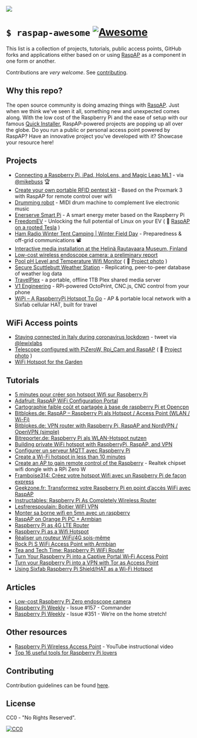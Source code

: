 ![](https://i.imgur.com/UdgDKPi.png)
# `$ raspap-awesome` [![Awesome](https://awesome.re/badge.svg)](https://github.com/thibmaek/awesome-raspberry-pi)

This list is a collection of projects, tutorials, public access points, GitHub forks and applications either based on or using [RaspAP](https://github.com/RaspAP/raspap-webgui) as a component in one form or another. 

Contributions are *very welcome*. See [contributing](#contributing). 

## Why this repo?
The open source community is doing amazing things with [RaspAP](https://github.com/RaspAP/raspap-webgui). Just when we think we've seen it all, something new and unexpected comes along. With the low cost of the Raspberry Pi and the ease of setup with our famous [Quick Installer](https://docs.raspap.com/quick/), RaspAP-powered projects are popping up all over the globe.  Do you run a public or personal access point powered by RaspAP? Have an innovative project you've developed with it? Showcase your resource here!

## Projects
- [Connecting a Raspberry Pi, iPad, HoloLens, and Magic Leap ML1](https://mikebuss.com/2020/01/27/ipad-hololens-rpi-part-1/) - via [@mikebuss](https://twitter.com/michaeltbuss) 🏆
- [Create your own portable RFID pentest kit](https://pfery.com/create-your-own-portable-rfid-pentest-kit/) - Based on the Proxmark 3 with RaspAP for remote control over wifi
- [Drumming robot](https://hackaday.io/project/171607-drumming-robot) - MIDI drum machine to complement live electronic music
- [Enerserve Smart Pi](https://www.enerserve.eu/en/service/smartpi/manual/networkconfiguration.html) - A smart energy meter based on the Raspberry Pi
- [FreedomEV](https://github.com/jnuyens/freedomev/) - Unlocking the full potential of Linux on your EV ( 📸 [RaspAP on a rooted Tesla](https://i.imgur.com/D8XlRkZ.jpg) )
- [Ham Radio Winter Tent Camping | Winter Field Day](https://youtu.be/jCfdIonDL8I?t=534) - Preparedness & off-grid communications 📽
- [Interactive media installation at the Helinä Rautavaara Museum, Finland](https://portfolio.siloen.dk/hh-video-installation)
- [Low-cost wireless endoscope camera: a preliminary report](https://afju.springeropen.com/articles/10.1186/s12301-021-00127-z)
- [Pool pH Level and Temperature Wifi Monitor](https://deanfourie.me/pool-monitor/3/) ( 📸 [Project photo](https://imgur.com/a/eGVyTUf) )
- [Secure Scuttlebutt Weather Station](https://rickcarlino.com/2019/04/06/a-weather-station-with-raspberry-pi-and-secure-scuttlebutt-html.html) - Replicating, peer-to-peer database of weather log data
- [TravelPlex](https://medium.com/@laiello/creating-a-portable-plex-server-travelplex-2fea8c0e5d84) - a portable, offline 1TB Plex shared media server
- [V1 Engineering](https://www.v1engineering.com/dip-a-toe-in-the-pool-v1pi/) - RPi-powered OctoPrint, CNC.js, CNC control from your phone
- [WiPi – A RaspberryPi Hotspot To Go](https://lucasjhall.github.io/2020/08/09/wipi-a-raspberrypi-hotspot-to-go.html) - AP & portable local network with a 
Sixfab cellular HAT, built for travel

## WiFi Access points
- [Staying connected in Italy during coronavirus lockdown](https://twitter.com/lewixlabs/status/1238086742286180352) - tweet via [@lewixlabs](https://twitter.com/lewixlabs)
- [Telescope configured with PiZeroW, Rpi_Cam and RaspAP](https://twitter.com/polos5tdi/status/1018954493814296576) ( 📸  [Project photo](https://pbs.twimg.com/media/DiQNsPRV4AAPyV3?format=jpg&name=large) )
- [WiFi Hotspot for the Garden](https://flhoest.blogspot.com/2018/07/raspberry-pi-wifi-hotspot-for-garden.html)

## Tutorials
- [5 minutes pour créer son hotspot Wifi sur Raspberry Pi](https://bentek.fr/creer-hotspot-wifi-sur-raspberry-pi/)
- [Adafruit: RaspAP WiFi Configuration Portal](https://blog.adafruit.com/2016/06/24/raspap-wifi-configuration-portal-piday-raspberrypi-raspberry_pi/)
- [Cartographie faible coût et partagée à base de raspberry Pi et Opencpn](https://rm-asso.org/cartographie-faible-cout-et-partagee-a-base-de-raspberry-pi-et-opencpn/) 
- [Bitblokes.de: RaspAP – Raspberry Pi als Hotspot / Access Point (WLAN / Wi-Fi)](https://www.bitblokes.de/raspap-raspberry-pi-als-hotspot-access-point-wlan-wi-fi-benutzen/) 
- [Bitblokes.de: VPN router with Raspberry Pi, RaspAP and NordVPN / OpenVPN (simple)](https://www.bitblokes.de/vpn-router-mit-raspberry-pi-raspap-und-nordvpn-openvpn-einfach/) 
- [Bitreporter.de: Raspberry Pi als WLAN-Hotspot nutzen](https://bitreporter.de/raspberrypi/raspberry-pi-als-wlan-hotspot-nutzen) 
- [Building private WiFi hotspot with RaspberryPi, RaspAP, and VPN](https://ondrejsevcik.com/blog/private-wifi-with-raspberry-pi/)
- [Configurer un serveur MQTT avec Raspberry Pi](https://emirchouchane.com/mqtt-raspberry-pi/) 
- [Create a Wi-Fi hotspot in less than 10 minutes](https://howtoraspberrypi.com/create-a-wi-fi-hotspot-in-less-than-10-minutes-with-pi-raspberry/)
- [Create an AP to gain remote control of the Raspberry](https://michaelmuenzer.medium.com/create-an-ap-to-gain-remote-control-of-the-raspberry-7ff7a81ebbe0) - Realtek chipset wifi dongle with a RPi Zero W
- [Framboise314: Créez votre hotspot Wifi avec un Raspberry Pi de façon express](https://www.framboise314.fr/raspap-creez-votre-hotspot-wifi-avec-un-raspberry-pi-de-facon-express/) 
- [Geekzone.fr: Transformez votre Raspberry Pi en point d’accès WiFi avec RaspAP](https://www.geekzone.fr/2018/11/05/transformez-votre-raspberry-pi-en-point-dacces-wifi-avec-raspap/) 
- [Instructables: Raspberry Pi As Completely Wireless Router](https://www.instructables.com/id/Raspberry-Pi-As-Completely-Wireless-Router/)
- [Lesfrerespoulain: Boitier WIFI VPN](https://lesfrerespoulain.fr/boitier-wifi-vpn/) 
- [Monter sa borne wifi en 5mn avec un raspberry](https://tutox.fr/2019/11/19/monter-sa-borne-wifi-en-5mn-avec-un-raspberry/) 
- [RaspAP on Orange Pi PC + Armbian](https://ficus.myvnc.com/en/Blog/RaspAP-on-Orange-Pi-PCArmbian-Debian-Buster~b1197)
- [Raspberry Pi as 4G LTE Router](https://newjerseystyle.github.io/en/2020/Raspberry-Pi-as-4G-LTE-Router/)
- [Raspberry Pi as a Wifi Hotspot](https://raspberry-valley.azurewebsites.net/RaspAP-Wifi-Hotspot/)
- [Réaliser un routeur WiFi/4G sois-même](https://eco-sensors.ch/router-wifi-4g-hotspot/)
- [Rock Pi S WiFi Access Point with Armbian](https://www.alexgoldcheidt.com/other-devices-rock-pi-s-wifi-access-point/)
- [Tea and Tech Time: Raspberry Pi WiFi Router](https://teaandtechtime.com/raspberry-pi-wifi-router/)
- [Turn Your Raspberry Pi into a Captive Portal Wi‐Fi Access Point](https://www.maketecheasier.com/turn-raspberry-pi-captive-portal-wi%E2%80%90fi-access-point/)
- [Turn your Raspberry Pi into a VPN with Tor as Access Point](https://medium.com/@mshlab/raspberrypi-vpn-with-tor-as-access-point-c03f5ef19ccd)
- [Using Sixfab Raspberry Pi Shield/HAT as a Wi-Fi Hotspot
](https://docs.sixfab.com/page/using-sixfab-raspberry-pi-shield-hat-as-a-wi-fi-hotspot)
## Articles
- [Low-cost Raspberry Pi Zero endoscope camera](https://www.raspberrypi.org/blog/low-cost-raspberry-pi-zero-endoscope-camera/)
- [Raspberry Pi Weekly](https://www.raspberrypi.org/weekly/commander/) - Issue #157 - Commander
- [Raspberry Pi Weekly](https://www.raspberrypi.org/weekly/were-on-the-home-stretch/) - Issue #351 - We’re on the home stretch!

## Other resources
- [Raspberry Pi Wireless Access Point](https://www.youtube.com/watch?v=RvOyafQeOoY) - YouTube instructional video
- [Top 16 useful tools for Raspberry Pi lovers](https://www.techiebouncer.com/2020/06/top-16-useful-tools-for-raspberry-pi.html)

## Contributing

Contribution guidelines can be found [here](/CONTRIBUTING.md).

## License

CC0 - "No Rights Reserved". 

[![CC0](http://mirrors.creativecommons.org/presskit/buttons/88x31/svg/cc-zero.svg)](https://creativecommons.org/publicdomain/zero/1.0/)
